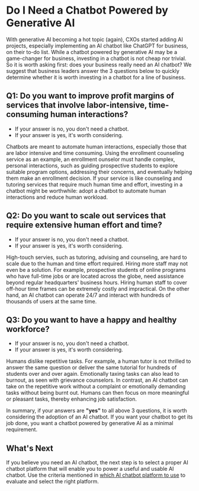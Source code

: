 # **Do I Need a Chatbot Powered by Generative AI**

With generative AI becoming a hot topic (again), CXOs started adding AI projects, especially implementing an AI chatbot like ChatGPT for business, on their to-do list. While a chatbot powered by generative AI may be a game-changer for business, investing in a chatbot is not cheap nor trivial. So it is worth asking first: does your business really need an AI chatbot? We suggest that business leaders answer the 3 questions below to quickly determine whether it is worth investing in a chatbot for a line of business.


## **Q﻿1: Do you want to improve profit margins of services that involve labor-intensive, time-consuming human interactions?**

 - If your answer is no, you don't need a chatbot.
 - If your answer is yes, it's worth considering.

Chatbots are meant to automate human interactions, especially those
that are labor intensive and time consuming. Using the enrollment
counseling service as an example, an enrollment ounselor must handle
complex, personal interactions, such as guiding prospective students
to explore suitable program options, addressing their concerns, and
eventually helping them make an enrollment decision. If your service
is like counseling and tutoring services that require much human time
and effort, investing in a chatbot might be worthwhile: adopt a
chatbot to automate human interactions and reduce human workload.


## **Q﻿2: Do you want to scale out services that require extensive human effort and time?**

   - If your answer is no, you don't need a chatbot.
   - If your answer is yes, it's worth considering.

High-touch servies, such as tutoring, advising and counseling, are
hard to scale due to the human and time effort required. Hiring more
staff may not even be a solution. For example, prospective students of
online programs who have full-time jobs or are located across the
globe, need assistance beyond regular headquarters' business
hours. Hiring human staff to cover off-hour time frames can be
extremely costly and impractical. On the other hand, an AI chatbot can
operate 24/7 and interact with hundreds of thousands of users at the
same time.

## **Q﻿3: Do you want to have a happy and healthy workforce?**

   - If your answer is no, you don't need a chatbot.
   - If your answer is yes, it's worth considering.


Humans dislike repetitive tasks. For example, a human tutor is not thrilled to answer the same question or deliver the same tutorial for hundreds of students over and over again. Emotionally taxing tasks can also lead to burnout, as seen with grievance counselors. In contrast, an AI chatbot can take on the repetitive work without a complaint or emotionally demanding tasks without being burnt out. Humans can then focus on more meaningful or pleasant tasks, thereby enhancing job satisfaction.

In summary, if your answers are **"yes"** to all above 3 questions, it
is worth considering the adoption of an AI chatbot. If you want your
chatbot to get its job done, you want a chatbot powered by generative
AI as a minimal requirement.

## **What's Next**

If you believe you need an AI chatbot, the next step is to select a
proper AI chatbot platform that will enable you to power a useful and
usable AI chatbot. Use the criteria mentioned in [which AI chatbot
platform to use](../how-to-select-ai-chatbot-platform) to evaluate
and select the right platform.
